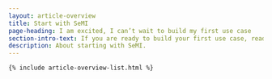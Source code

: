 ```yaml
---
layout: article-overview
title: Start with SeMI
page-heading: I am excited, I can’t wait to build my first use case
section-intro-text: If you are ready to build your first use case, read these articles to get a flying start.
description: About starting with SeMI.
---
```


<div class="article-container">
    
    {% include article-overview-list.html %}

</div>